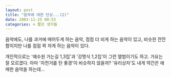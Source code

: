 ```yaml
---
layout: post
title: "음악에 대한 단상...(2)"
date: 2003-11-25 00:53
categories: ⊙ 짧은 생각들
---
```


음악에도, 나를 과거에 매어두게 하는 음악, 점점 더 비게 하는 음악이 있고, 비슷한 잔잔함이지만 나를 점점 꽉 차게 하는 음악이 있다.

개인적으로는 '예수원 가는길 1,3집'과 '강명식 1,2집'이 그런 앨범이기도 하고. 가요는 잘 모르겠다. 아마 '자전거를 탄 풍경'이 비슷하지 않을까? '유리상자'도 내게 약간은 애매한 음악을 하는데...

       
